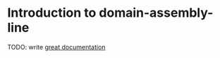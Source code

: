 # Introduction to domain-assembly-line

TODO: write [great documentation](http://jacobian.org/writing/great-documentation/what-to-write/)
